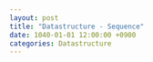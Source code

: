 ```yaml
---
layout: post
title: "Datastructure - Sequence"
date: 1040-01-01 12:00:00 +0900
categories: Datastructure
---
```


